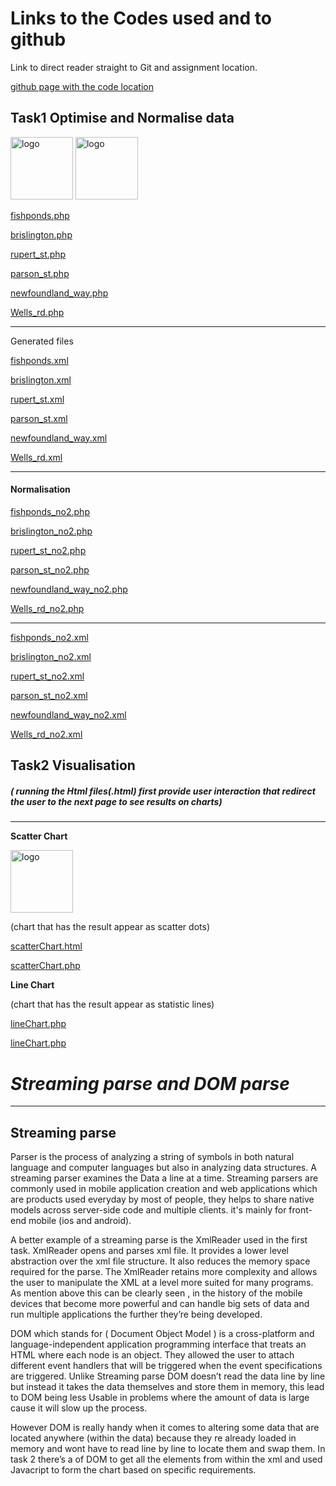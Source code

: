 <!--Student: Chrysostomou Nikolas
Year3 : 2018-2019
Module :Advanced Topics in Web Development 2 
Markdown report-->

# Links to the Codes used and to github  
<!-- main page-->
Link to direct reader straight to Git and assignment location.


[github page with the code location](https://github.com/ChrysostomouNikolas/AdvanceWebAssignment 'link to github page')
<!--specified task-->
## Task1 Optimise and Normalise data

<img src="https://www.svgrepo.com/show/168611/php.svg" alt="logo" style="width:100px;height:100px;">

<img src="https://upload.wikimedia.org/wikipedia/commons/e/e6/Text-xml.svg" alt="logo" style="width:100px;height:100px;">


<!--php files and xml files>       <!--generated no2php-->
[fishponds.php](https://github.com/ChrysostomouNikolas/AdvanceWebAssignment/blob/master/fishponds.php)

[brislington.php](https://github.com/ChrysostomouNikolas/AdvanceWebAssignment/blob/master/brislington.php)

[rupert_st.php](https://github.com/ChrysostomouNikolas/AdvanceWebAssignment/blob/master/rupert%20st.php)

[parson_st.php](https://github.com/ChrysostomouNikolas/AdvanceWebAssignment/blob/master/parson_st.php)

[newfoundland_way.php](https://github.com/ChrysostomouNikolas/AdvanceWebAssignment/blob/master/newfoundland%20way.php)

[Wells_rd.php](https://github.com/ChrysostomouNikolas/AdvanceWebAssignment/blob/master/Wells_rd.php)

---
Generated files 

[fishponds.xml](https://github.com/ChrysostomouNikolas/AdvanceWebAssignment/blob/master/fishponds.xml)

[brislington.xml](https://github.com/ChrysostomouNikolas/AdvanceWebAssignment/blob/master/brislington.xml)

[rupert_st.xml](https://github.com/ChrysostomouNikolas/AdvanceWebAssignment/blob/master/rupert_st.xml)

[parson_st.xml](https://github.com/ChrysostomouNikolas/AdvanceWebAssignment/blob/master/parson_st.xml)

[newfoundland_way.xml](https://github.com/ChrysostomouNikolas/AdvanceWebAssignment/blob/master/newfoundland_way.xml)

[Wells_rd.xml](https://github.com/ChrysostomouNikolas/AdvanceWebAssignment/blob/master/wells_rd.xml)

---
#### Normalisation
[fishponds_no2.php](https://github.com/ChrysostomouNikolas/AdvanceWebAssignment/blob/master/fishponds_no2.php)

[brislington_no2.php](https://github.com/ChrysostomouNikolas/AdvanceWebAssignment/blob/master/brislington_no2.php)

[rupert_st_no2.php](https://github.com/ChrysostomouNikolas/AdvanceWebAssignment/blob/master/rupert_st_no2.php)

[parson_st_no2.php](https://github.com/ChrysostomouNikolas/AdvanceWebAssignment/blob/master/parson_st_no2.php)

[newfoundland_way_no2.php](https://github.com/ChrysostomouNikolas/AdvanceWebAssignment/blob/master/newfoundland_way_no2.php)

[Wells_rd_no2.php](https://github.com/ChrysostomouNikolas/AdvanceWebAssignment/blob/master/Wells_rd2.php)

---
[fishponds_no2.xml](https://github.com/ChrysostomouNikolas/AdvanceWebAssignment/blob/master/fishponds_no2.xml)

[brislington_no2.xml](https://github.com/ChrysostomouNikolas/AdvanceWebAssignment/blob/master/brislington_no2.xml)

[rupert_st_no2.xml](https://github.com/ChrysostomouNikolas/AdvanceWebAssignment/blob/master/rupert_st_no2.xml)

[parson_st_no2.xml](https://github.com/ChrysostomouNikolas/AdvanceWebAssignment/blob/master/parson_st_no2.xml)

[newfoundland_way_no2.xml](https://github.com/ChrysostomouNikolas/AdvanceWebAssignment/blob/master/newfoundland_way_no2.xml)

[Wells_rd_no2.xml](https://github.com/ChrysostomouNikolas/AdvanceWebAssignment/blob/master/wells_rd_no2.xml)

## Task2 Visualisation

##### ( running the Html files(.html) first provide user interaction that redirect the user to the next page to see results on charts)
---
**Scatter Chart**
<!--using html to get picture size down-->
<img src="https://upload.wikimedia.org/wikipedia/commons/8/80/HTML5_logo_resized.svg" alt="logo" style="width:100px;height:100px;">


(chart that has the result appear as scatter dots)

[scatterChart.html](https://github.com/ChrysostomouNikolas/AdvanceWebAssignment/blob/master/scatterChart.html)

[scatterChart.php](https://github.com/ChrysostomouNikolas/AdvanceWebAssignment/blob/master/scatterChart.php)

**Line Chart**

 (chart that has the result appear as statistic lines)

[lineChart.php](https://github.com/ChrysostomouNikolas/AdvanceWebAssignment/blob/master/lineChart.html)

[lineChart.php](https://github.com/ChrysostomouNikolas/AdvanceWebAssignment/blob/master/lineChart.php)
# *Streaming parse and DOM parse*
>
___



## Streaming parse

Parser is the process of analyzing a string of symbols in both natural language and  computer languages but also in analyzing data structures. A streaming parser examines the Data a line at a time. Streaming parsers are commonly used in  mobile application creation and web applications which are products used everyday by most of people, they helps to share native models across server-side code and multiple clients.  it's mainly for front-end mobile (ios and android). 

A better example of a streaming parse is the XmlReader used in the first task. XmlReader opens and parses xml file. It provides a lower level abstraction over the xml file structure. It also reduces the memory space required for the parse.
The XmlReader retains more complexity and allows the user to manipulate the XML at a level more suited for many programs. As mention above this can be clearly seen , in the history of the mobile devices that become more powerful and can handle big sets of data and run multiple applications the further they’re being developed.

DOM which stands for ( Document Object Model ) is a cross-platform and language-independent application programming interface that treats an HTML where each node is an object. They allowed the user to attach different event handlers that will be triggered when the event specifications are triggered. 
Unlike Streaming parse DOM doesn’t read the data line by line but instead it takes the data themselves and store them in memory, this lead to DOM being less Usable in problems where the amount of data is large cause it will slow up the process.

However DOM is really handy when it comes to altering some data that are located anywhere (within the data) because they re already loaded in memory and wont have to read line by line to locate them and swap them.
In task 2  there’s a  of DOM to get all the elements from within the xml  and  used Javacript  to form the chart based on specific requirements. 


